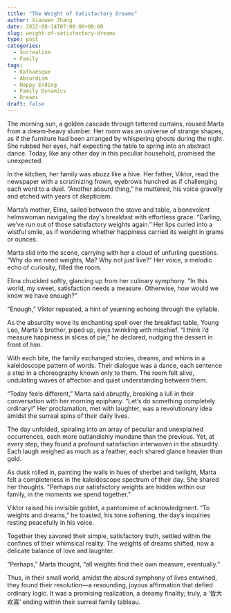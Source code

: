 ```yaml
---
title: "The Weight of Satisfactory Dreams"
author: Xiaowen Zhang
date: 2022-08-14T07:00:00+08:00
slug: weight-of-satisfactory-dreams
type: post
categories:
  - Surrealism
  - Family
tags:
  - Kafkaesque
  - Absurdism
  - Happy Ending
  - Family Dynamics
  - Dreams
draft: false
---
```


The morning sun, a golden cascade through tattered curtains, roused Marta from a dream-heavy slumber. Her room was an universe of strange shapes, as if the furniture had been arranged by whispering ghosts during the night. She rubbed her eyes, half expecting the table to spring into an abstract dance. Today, like any other day in this peculiar household, promised the unexpected.

In the kitchen, her family was abuzz like a hive. Her father, Viktor, read the newspaper with a scrutinizing frown, eyebrows hunched as if challenging each word to a duel. “Another absurd thing,” he muttered, his voice gravelly and etched with years of skepticism.

Marta’s mother, Elina, sailed between the stove and table, a benevolent helmswoman navigating the day's breakfast with effortless grace. “Darling, we’ve run out of those satisfactory weights again.” Her lips curled into a wistful smile, as if wondering whether happiness carried its weight in grams or ounces.

Marta slid into the scene, carrying with her a cloud of unfurling questions. “Why do we need weights, Ma? Why not just live?” Her voice, a melodic echo of curiosity, filled the room.

Elina chuckled softly, glancing up from her culinary symphony. “In this world, my sweet, satisfaction needs a measure. Otherwise, how would we know we have enough?”

“Enough,” Viktor repeated, a hint of yearning echoing through the syllable.

As the absurdity wove its enchanting spell over the breakfast table, Young Leo, Marta's brother, piped up, eyes twinkling with mischief. “I think I’d measure happiness in slices of pie,” he declared, nudging the dessert in front of him.

With each bite, the family exchanged stories, dreams, and whims in a kaleidoscope pattern of words. Their dialogue was a dance, each sentence a step in a choreography known only to them. The room felt alive, undulating waves of affection and quiet understanding between them.

“Today feels different,” Marta said abruptly, breaking a lull in their conversation with her morning epiphany. “Let’s do something completely ordinary!” Her proclamation, met with laughter, was a revolutionary idea amidst the surreal spins of their daily lives.

The day unfolded, spiraling into an array of peculiar and unexplained occurrences, each more outlandishly mundane than the previous. Yet, at every step, they found a profound satisfaction interwoven in the absurdity. Each laugh weighed as much as a feather, each shared glance heavier than gold.

As dusk rolled in, painting the walls in hues of sherbet and twilight, Marta felt a completeness in the kaleidoscope spectrum of their day. She shared her thoughts. “Perhaps our satisfactory weights are hidden within our family, in the moments we spend together.”

Viktor raised his invisible goblet, a pantomime of acknowledgment. “To weights and dreams,” he toasted, his tone softening, the day’s inquiries resting peacefully in his voice.

Together they savored their simple, satisfactory truth, settled within the confines of their whimsical reality. The weights of dreams shifted, now a delicate balance of love and laughter.

“Perhaps,” Marta thought, “all weights find their own measure, eventually.”

Thus, in their small world, amidst the absurd symphony of lives entwined, they found their resolution—a resounding, joyous affirmation that defied ordinary logic. It was a promising realization, a dreamy finality; truly, a ‘皆大欢喜’ ending within their surreal family tableau.